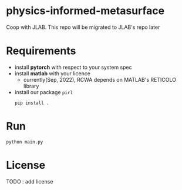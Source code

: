 # physics-informed-metasurface
Coop with JLAB. This repo will be migrated to JLAB's repo later

# Requirements

* install **pytorch** with respect to your system spec
* install **matlab** with your licence
  * currently(Sep, 2022), RCWA depends on MATLAB's RETICOLO library
* install our package `pirl`
    ```shell
    pip install .
    ```

# Run
```shell
python main.py
```

# License
TODO : add license